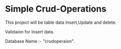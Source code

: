 # Simple Crud-Operations

This project will be table data Insert,Update and delete.

Validaion for Insert data.  

Database Name :- "crudoperaion".
